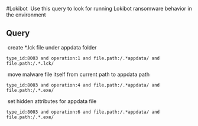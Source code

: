 #Lokibot
​
Use this query to look for running Lokibot ransomware behavior in the environment
​
## Query
​
create *.lck file under appdata folder

```
type_id:8003 and operation:1 and file.path:/.*appdata/ and file.path:/.*.lck/

```
​
move malware file itself from current path to appdata path
​
```
type_id:8003 and operation:4 and file.path:/.*appdata/ and file.path:/.*.exe/

```
​
set hidden attributes for appdata file
​
```
type_id:8003 and operation:6 and file.path:/.*appdata/ and file.path:/.*.exe/

```